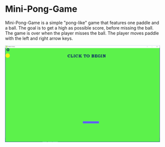 # Mini-Pong-Game

Mini-Pong-Game is a simple "pong-like" game that features one paddle and a ball.  The goal is to get a high as possible score, before missing the ball.  The game is over when the player misses the ball.  The player moves paddle with the left and right arrow keys.

![mini-pong-image](https://github.com/MAbdurahman/Mini-Pong-Game/blob/master/src/net/mabdurrahman/res/img/mini-pong-image.png)